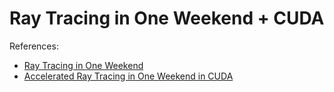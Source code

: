 # Ray Tracing in One Weekend + CUDA

References:
- [Ray Tracing in One Weekend](https://raytracing.github.io/books/RayTracingInOneWeekend.html)
- [Accelerated Ray Tracing in One Weekend in CUDA](https://developer.nvidia.com/blog/accelerated-ray-tracing-cuda/)
